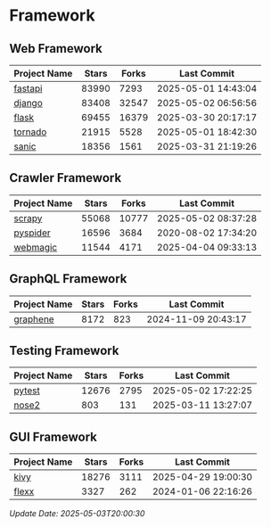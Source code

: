 # Framework

## Web Framework
| Project Name | Stars | Forks | Last Commit |
| ------------ | ----- | ----- | ----------- |
| [fastapi](https://github.com/fastapi/fastapi) | 83990 | 7293 | 2025-05-01 14:43:04 |
| [django](https://github.com/django/django) | 83408 | 32547 | 2025-05-02 06:56:56 |
| [flask](https://github.com/pallets/flask) | 69455 | 16379 | 2025-03-30 20:17:17 |
| [tornado](https://github.com/tornadoweb/tornado) | 21915 | 5528 | 2025-05-01 18:42:30 |
| [sanic](https://github.com/sanic-org/sanic) | 18356 | 1561 | 2025-03-31 21:19:26 |

## Crawler Framework
| Project Name | Stars | Forks | Last Commit |
| ------------ | ----- | ----- | ----------- |
| [scrapy](https://github.com/scrapy/scrapy) | 55068 | 10777 | 2025-05-02 08:37:28 |
| [pyspider](https://github.com/binux/pyspider) | 16596 | 3684 | 2020-08-02 17:34:20 |
| [webmagic](https://github.com/code4craft/webmagic) | 11544 | 4171 | 2025-04-04 09:33:13 |

## GraphQL Framework
| Project Name | Stars | Forks | Last Commit |
| ------------ | ----- | ----- | ----------- |
| [graphene](https://github.com/graphql-python/graphene) | 8172 | 823 | 2024-11-09 20:43:17 |

## Testing Framework
| Project Name | Stars | Forks | Last Commit |
| ------------ | ----- | ----- | ----------- |
| [pytest](https://github.com/pytest-dev/pytest) | 12676 | 2795 | 2025-05-02 17:22:25 |
| [nose2](https://github.com/nose-devs/nose2) | 803 | 131 | 2025-03-11 13:27:07 |

## GUI Framework
| Project Name | Stars | Forks | Last Commit |
| ------------ | ----- | ----- | ----------- |
| [kivy](https://github.com/kivy/kivy) | 18276 | 3111 | 2025-04-29 19:00:30 |
| [flexx](https://github.com/flexxui/flexx) | 3327 | 262 | 2024-01-06 22:16:26 |

*Update Date: 2025-05-03T20:00:30*